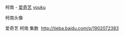 
柯南 - [爱奇艺](http://www.iqiyi.com/a_19rrk0snvl.html) [youku](http://list.youku.com/show/id_zcc003400962411de83b1.html#名侦探柯南国语版)

柯南头像

爱奇艺 柯南 集数 
http://tieba.baidu.com/p/1902072383
